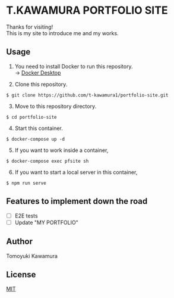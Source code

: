 # T.KAWAMURA PORTFOLIO SITE
Thanks for visiting!  
This is my site to introduce me and my works.

## Usage
1. You need to install Docker to run this repository.  
→ [Docker Desktop](https://www.docker.com/products/docker-desktop)

2. Clone this repository.
```
$ git clone https://github.com/t-kawamura1/portfolio-site.git
```

3. Move to this repository directory.
```
$ cd portfolio-site
```

4. Start this container.
```
$ docker-compose up -d
```

5. If you want to work inside a container,
```
$ docker-compose exec pfsite sh
```

6. If you want to start a local server in this container,
```
$ npm run serve
```

## Features to implement down the road
- [ ] E2E tests  
- [ ] Update "MY PORTFOLIO"  

## Author
Tomoyuki Kawamura  

## License
[MIT](https://choosealicense.com/licenses/mit/)
